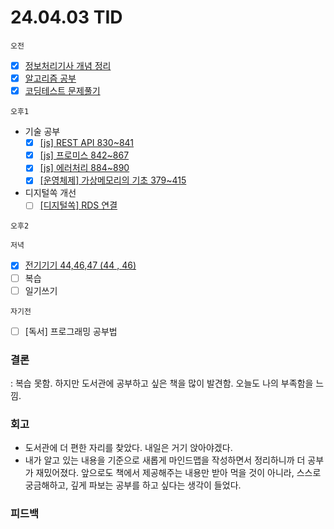 # 24.04.03 TID

`오전`

- [x] [정보처리기사 개념 정리](https://www.notion.so/c5c0d5482b3e4c0dad5059b7de0a60ef?pvs=21)
- [x] [알고리즘 공부](https://www.notion.so/3744804b34614c56ac76153f314f636c?pvs=21)
- [x] [코딩테스트 문제풀기](https://www.notion.so/ef4d5e2e54b14de6bb8ee417a10ac091?pvs=21)

`오후1`

- 기술 공부
  - [x] [[js] REST API 830~841](https://www.notion.so/js-REST-API-830-841-b40e35a790e543ea8bf32e1c1e046c4f?pvs=21)
  - [x] [[js] 프로미스 842~867](https://www.notion.so/js-842-867-1c610292337a4967a08974307831d33c?pvs=21)
  - [x] [[js] 에러처리 884~890](https://www.notion.so/js-884-890-5207ac2779a344ff9a0665cea2af344b?pvs=21)
  - [x] [[운영체제] 가상메모리의 기초 379~415](https://www.notion.so/379-415-e0727d22c2b24149b53d0ee4d745c9bc?pvs=21)
- 디지털쏙 개선
  - [ ] [[디지털쏙] RDS 연결](https://www.notion.so/RDS-709def2a4c924fcea87e7941b48df8f3?pvs=21)

`오후2`

`저녁`

- [x] [전기기기 44,46,47 (44 , 46)](https://www.notion.so/44-46-47-44-46-7775e10b8f074ee899888c8574cf42a9?pvs=21)
- [ ] 복습
- [ ] 일기쓰기

`자기전`

- [ ] [독서] 프로그래밍 공부법

### 결론

: 복습 못함. 하지만 도서관에 공부하고 싶은 책을 많이 발견함. 오늘도 나의 부족함을 느낌.

### 회고

- 도서관에 더 편한 자리를 찾았다. 내일은 거기 앉아야겠다.
- 내가 알고 있는 내용을 기준으로 새롭게 마인드맵을 작성하면서 정리하니까 더 공부가 재밌어졌다. 앞으로도 책에서 제공해주는 내용만 받아 먹을 것이 아니라, 스스로 궁금해하고, 깊게 파보는 공부를 하고 싶다는 생각이 들었다.

### 피드백
